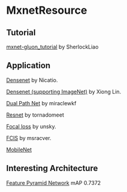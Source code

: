 # MxnetResource

## Tutorial 

[mxnet-gluon_tutorial](https://github.com/SherlockLiao/mxnet-gluon_tutorial) by SherlockLiao

## Application 
[Densenet](https://github.com/Nicatio/Densenet/tree/master/mxnet) by Nicatio.

[Densenet (supporting ImageNet)](https://github.com/bruinxiong/densenet.mxnet) by Xiong Lin.

[Dual Path Net](https://github.com/miraclewkf/DPN) by miraclewkf

[Resnet](https://github.com/tornadomeet/ResNet) by tornadomeet

[Focal loss](https://github.com/unsky/focal-loss) by unsky.

[FCIS](https://github.com/msracver/FCIS) by msracver.

[MobileNet](https://github.com/KeyKy/mobilenet-mxnet)

## Interesting Architecture

[Feature Pyramid Network](https://github.com/xmyqsh/FPN) mAP 0.7372

